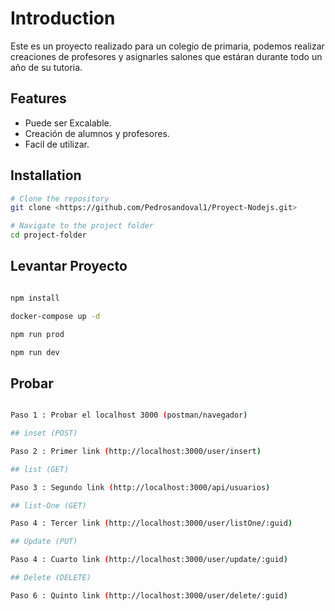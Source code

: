 # Introduction

 Este es un proyecto realizado para un colegio de primaria, podemos realizar creaciones de profesores y asignarles salones que estáran durante todo un año de su tutoria.

## Features

- Puede ser Excalable.
- Creación de alumnos y profesores.
- Facil de utilizar.

## Installation

```bash
# Clone the repository
git clone <https://github.com/Pedrosandoval1/Proyect-Nodejs.git>

# Navigate to the project folder
cd project-folder

```

## Levantar Proyecto

```bash

npm install

docker-compose up -d

npm run prod

npm run dev

```

## Probar

```bash

Paso 1 : Probar el localhost 3000 (postman/navegador)

## inset (POST)

Paso 2 : Primer link (http://localhost:3000/user/insert)

## list (GET)

Paso 3 : Segundo link (http://localhost:3000/api/usuarios)

## list-One (GET)

Paso 4 : Tercer link (http://localhost:3000/user/listOne/:guid)

## Update (PUT)

Paso 4 : Cuarto link (http://localhost:3000/user/update/:guid)

## Delete (DELETE)

Paso 6 : Quinto link (http://localhost:3000/user/delete/:guid)

```
